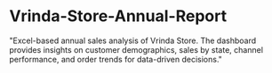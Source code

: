 # Vrinda-Store-Annual-Report
"Excel-based annual sales analysis of Vrinda Store. The dashboard provides insights on customer demographics, sales by state, channel performance, and order trends for data-driven decisions."
